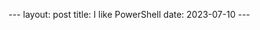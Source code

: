 - - -  
 l a y o u t :   p o s t  
 t i t l e :   I   l i k e   P o w e r S h e l l  
 d a t e :   2 0 2 3 - 0 7 - 1 0  
 - - -  
  
 